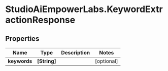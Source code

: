 # StudioAiEmpowerLabs.KeywordExtractionResponse

## Properties

Name | Type | Description | Notes
------------ | ------------- | ------------- | -------------
**keywords** | **[String]** |  | [optional] 


